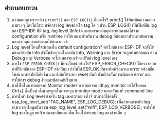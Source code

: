## คำถามทบทวน

1. ความแตกต่างระหว่าง `printf()` และ `ESP_LOGI()` คืออะไร?
printf() ใช้พิมพ์ข้อความออกมาตรง ๆ โดยไม่มีระบบจัดการ log level หรือ tag ใด ๆ ส่วน ESP_LOGI() เป็นฟังก์ชัน log ของ ESP-IDF ที่มี tag, log level (Info) และสามารถควบคุมการแสดงผลได้จาก configuration หรือ runtime ทำให้เหมาะสำหรับงาน debug ที่ต้องแยกประเภทข้อความและควบคุมการแสดงผลได้สะดวกกว่า
2. Log level ไหนที่จะแสดงใน default configuration?
ค่าเริ่มต้นของ ESP-IDF จะตั้งให้แสดงที่ระดับ Info ดังนั้นข้อความในระดับ Info, Warning และ Error จะถูกพิมพ์ออกมา ส่วน Debug และ Verbose จะไม่แสดงจนกว่าจะปรับค่า log level เอง
3. การใช้ `ESP_ERROR_CHECK()` มีประโยชน์อย่างไร?
ESP_ERROR_CHECK() ใช้ตรวจสอบค่าที่ฟังก์ชันของ ESP-IDF ส่งกลับมา ถ้าไม่ใช่ ESP_OK มันจะพิมพ์ข้อความ error พร้อมชื่อไฟล์และบรรทัดที่เกิดขึ้น และบังคับให้ระบบ reset ทันที ช่วยป้องกันการเพิกเฉย error และทำให้การ debug ง่ายและปลอดภัยขึ้นมาก
4. คำสั่งใดในการออกจาก Monitor mode?
การออกจาก idf.py monitor ทำได้โดยกด Ctrl+] ซึ่งเป็นคำสั่งมาตรฐานในการหยุด monitor mode และกลับมาที่ command line
5. การตั้งค่า Log level สำหรับ tag เฉพาะทำอย่างไร?
สามารถใช้คำสั่ง esp_log_level_set("TAG_NAME", ESP_LOG_DEBUG); เพื่อกำหนดระดับ log เฉพาะของโมดูลนั้น เช่น esp_log_level_set("wifi", ESP_LOG_VERBOSE); จะทำให้ log ของโมดูล wifi แสดงละเอียดมากขึ้น โดยไม่กระทบ log ของส่วนอื่น ๆ
